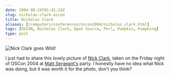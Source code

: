 ```yaml
--- 
date: 2004-08-24T01:41:24Z
slug: nicholas-clark-oscon
title: Nicholas Clark
aliases: [/computers/conferences/oscon2004/nicholas_clark.html]
tags: [OSCON, Nicholas Clark, Open Source, Perl, Pumpkin, Pumpking]
type: post
---
```


![Nick Clark goes Wild!](/2004/08/nicholas-clark/nicholas_on_the_rag.jpg)

I just had to share this lovely picture of [Nick Clark], taken on the Friday
night of OSCon 2004 at [Matt Sergeant's] party. I honestly have no idea what
Nick was doing, but it was worth it for the photo, don't you think?

  [Nick Clark]: http://use.perl.org/~nicholas/journal
    "Nicholas Clark's use Perl Journal"
  [Matt Sergeant's]: http://use.perl.org/~matts/journal/
    "Matt Sergeant's use Perl Journal"
